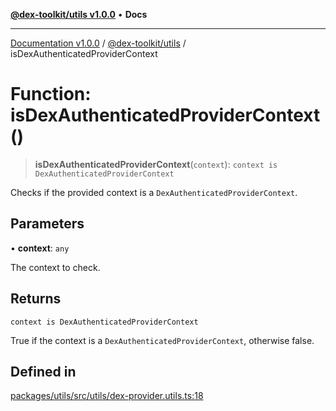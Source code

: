 [**@dex-toolkit/utils v1.0.0**](../README.md) • **Docs**

***

[Documentation v1.0.0](../../../packages.md) / [@dex-toolkit/utils](../README.md) / isDexAuthenticatedProviderContext

# Function: isDexAuthenticatedProviderContext()

> **isDexAuthenticatedProviderContext**(`context`): `context is DexAuthenticatedProviderContext`

Checks if the provided context is a `DexAuthenticatedProviderContext`.

## Parameters

• **context**: `any`

The context to check.

## Returns

`context is DexAuthenticatedProviderContext`

True if the context is a `DexAuthenticatedProviderContext`, otherwise false.

## Defined in

[packages/utils/src/utils/dex-provider.utils.ts:18](https://github.com/niZmosis/dex-toolkit/blob/3d8b41b44787b30fbea5de3ab4737662ffb61bc8/packages/utils/src/utils/dex-provider.utils.ts#L18)
